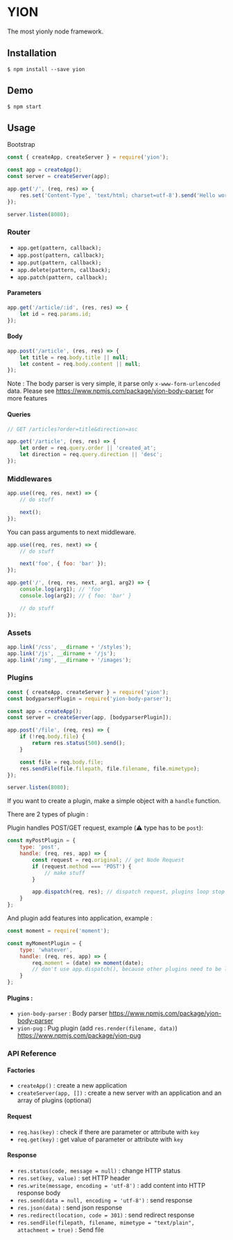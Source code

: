 # YION

The most yionly node framework.

## Installation

```
$ npm install --save yion
```

## Demo

```
$ npm start
```

## Usage

Bootstrap

```javascript
const { createApp, createServer } = require('yion');

const app = createApp();
const server = createServer(app);

app.get('/', (req, res) => {
    res.set('Content-Type', 'text/html; charset=utf-8').send('Hello world!');
});

server.listen(8080);
```

### Router

 * `app.get(pattern, callback);`
 * `app.post(pattern, callback);`
 * `app.put(pattern, callback);`
 * `app.delete(pattern, callback);`
 * `app.patch(pattern, callback);`

#### Parameters

```javascript
app.get('/article/:id', (res, res) => {
    let id = req.params.id;
});
```

#### Body

```javascript
app.post('/article', (res, res) => {
    let title = req.body.title || null;
    let content = req.body.content || null;
});
```
Note : The body parser is very simple, it parse only `x-www-form-urlencoded` data. Please see https://www.npmjs.com/package/yion-body-parser for more features

#### Queries

```javascript
// GET /articles?order=title&direction=asc

app.get('/article', (res, res) => {
    let order = req.query.order || 'created_at';
    let direction = req.query.direction || 'desc';
});
```

### Middlewares

```javascript
app.use((req, res, next) => {
    // do stuff

    next();
});
```
You can pass arguments to next middleware.

```javascript
app.use((req, res, next) => {
    // do stuff

    next('foo', { foo: 'bar' });
});

app.get('/', (req, res, next, arg1, arg2) => {
    console.log(arg1); // 'foo'
    console.log(arg2); // { foo: 'bar' }

    // do stuff
});
```

### Assets

```javascript
app.link('/css', __dirname + '/styles');
app.link('/js', __dirname + '/js');
app.link('/img', __dirname + '/images');
```

### Plugins

```javascript
const { createApp, createServer } = require('yion');
const bodyparserPlugin = require('yion-body-parser');

const app = createApp();
const server = createServer(app, [bodyparserPlugin]);

app.post('/file', (req, res) => {
    if (!req.body.file) {
        return res.status(500).send();
    }

    const file = req.body.file;
    res.sendFile(file.filepath, file.filename, file.mimetype);
});

server.listen(8080);
```

If you want to create a plugin, make a simple object with a `handle` function.

There are 2 types of plugin :

Plugin handles POST/GET request, example (⚠️  type has to be `post`):
```js
const myPostPlugin = {
    type: 'post',
    handle: (req, res, app) => {
        const request = req.original; // get Node Request
        if (request.method === 'POST') {
            // make stuff
        }

        app.dispatch(req, res); // dispatch request, plugins loop stop
    }
};
```

And plugin add features into application, example :

```js
const moment = require('moment');

const myMomentPlugin = {
    type: 'whatever',
    handle: (req, res, app) => {
        req.moment = (date) => moment(date);
        // don't use app.dispatch(), because other plugins need to be launched
    }
};
```

#### Plugins :

* `yion-body-parser` : Body parser https://www.npmjs.com/package/yion-body-parser
* `yion-pug` : Pug plugin (add `res.render(filename, data)`) https://www.npmjs.com/package/yion-pug

### API Reference

#### Factories

* `createApp()` : create a new application
* `createServer(app, [])` : create a new server with an application and an array of plugins (optional)

#### Request

 * `req.has(key)` : check if there are parameter or attribute with `key`
 * `req.get(key)` : get value of parameter or attribute with `key`

#### Response

 * `res.status(code, message = null)` : change HTTP status
 * `res.set(key, value)` : set HTTP header
 * `res.write(message, encoding = 'utf-8')` : add content into HTTP response body
 * `res.send(data = null, encoding = 'utf-8')` : send response
 * `res.json(data)` : send json response
 * `res.redirect(location, code = 301)` : send redirect response
 * `res.sendFile(filepath, filename, mimetype = "text/plain", attachment = true)` : Send file
